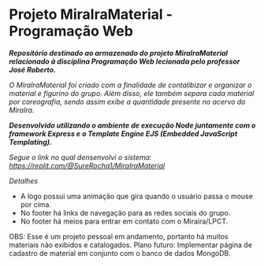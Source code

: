 # Projeto MiraIraMaterial - Programação Web
***Repositório destinado ao armazenado do projeto MiraIraMaterial relacionado à disciplina Programação Web lecionada pelo professor José Roberto.***

*O MiraIraMaterial foi criado com a finalidade de contalibizar e organizar o material e figurino do grupo. Além disso, ele também separa cada material por coreografia, sendo assim exibe a quantidade presente no acervo do MiraIra.*

***Desenvolvido utilizando o ambiente de execução Node juntamente com o framework Express e o Template Engine EJS (Embedded JavaScript Templating).***

_Segue o link no qual densenvolvi o sistema: https://replit.com/@SureRocha1/MiraIraMaterial_

*Detalhes*
- A logo possui uma animação que gira quando o usuário passa o mouse por cima.
- No footer há links de navegação para as redes sociais do grupo.
- No footer há meios para entrar em contato com o Miraira/LPCT.

OBS: Esse é um projeto pessoal em andamento, portanto há muitos materiais não exibidos e catalogados.
Plano futuro: Implementar página de cadastro de material em conjunto com o banco de dados MongoDB.

